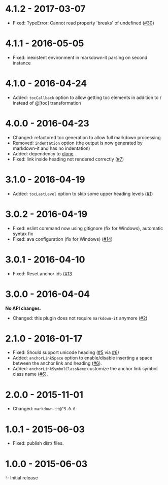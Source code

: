 # 4.1.2 - 2017-03-07

- Fixed: TypeError: Cannot read property 'breaks' of undefined
  ([#30](https://github.com/medfreeman/markdown-it-toc-and-anchor/issues/30))

# 4.1.1 - 2016-05-05

- Fixed: inexistent environment in markdown-it parsing on second instance

# 4.1.0 - 2016-04-24

- Added: ``tocCallback`` option to allow getting toc elements in addition to / instead of @[toc] transformation

# 4.0.0 - 2016-04-23

- Changed: refactored toc generation to allow full markdown processing
- Removed: ``indentation`` option (the output is now generated by markdown-it and has no indentation)
- Added:   dependency to [clone](https://www.npmjs.com/package/clone)
- Fixed:   link inside heading not rendered correctly
  ([#7](https://github.com/medfreeman/markdown-it-toc-and-anchor/issues/7))

# 3.1.0 - 2016-04-19

- Added: ``tocLastLevel`` option to skip some upper heading levels
  ([#1](https://github.com/medfreeman/markdown-it-toc-and-anchor/issues/1))

# 3.0.2 - 2016-04-19

- Fixed: eslint command now using gitignore (fix for Windows), automatic syntax fix
- Fixed: ava configuration (fix for Windows)
  ([#14](https://github.com/medfreeman/markdown-it-toc-and-anchor/issues/14))

# 3.0.1 - 2016-04-10

- Fixed: Reset anchor ids
  ([#13]((https://github.com/medfreeman/markdown-it-toc-and-anchor/issues/13))

# 3.0.0 - 2016-04-04

**No API changes**.

- Changed: this plugin does not require ``markdown-it`` anymore
  ([#2](https://github.com/medfreeman/markdown-it-toc-and-anchor/issues/2))

# 2.1.0 - 2016-01-17

- Fixed: Should support unicode heading
  ([#5](https://github.com/medfreeman/markdown-it-toc-and-anchor/issues/5)
  via [#6](https://github.com/medfreeman/markdown-it-toc-and-anchor/pull/6))
- Added: ``anchorLinkSpace`` option to enable/disable inserting a space between
  the anchor link and heading
  ([#6](https://github.com/medfreeman/markdown-it-toc-and-anchor/pull/6)).
- Added: ``anchorLinkSymbolClassName`` customize the anchor link symbol class
  name
  ([#6](https://github.com/medfreeman/markdown-it-toc-and-anchor/pull/6)).

# 2.0.0 - 2015-11-01

- Changed: `markdown-it@^5.0.0`.

# 1.0.1 - 2015-06-03

- Fixed: publish dist/ files.

# 1.0.0 - 2015-06-03

✨ Initial release
